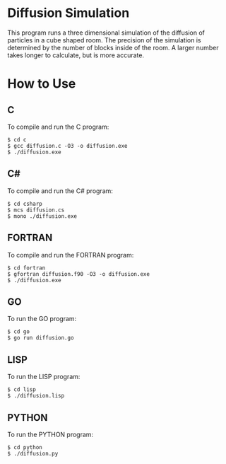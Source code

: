 # Diffusion Simulation

This program runs a three dimensional simulation of the diffusion of particles in a cube shaped room. The precision of the simulation is determined by the number of blocks inside of the room. A larger number takes longer to calculate, but is more accurate. 

# How to Use

## C
To compile and run the C program:
```
$ cd c
$ gcc diffusion.c -O3 -o diffusion.exe
$ ./diffusion.exe
```
## C#
To compile and run the C# program:
```
$ cd csharp
$ mcs diffusion.cs
$ mono ./diffusion.exe
```

## FORTRAN
To compile and run the FORTRAN program:
```
$ cd fortran
$ gfortran diffusion.f90 -O3 -o diffusion.exe
$ ./diffusion.exe
```

## GO
To run the GO program:
```
$ cd go
$ go run diffusion.go
```

## LISP
To run the LISP program:
```
$ cd lisp
$ ./diffusion.lisp
```

## PYTHON
To run the PYTHON program:
```
$ cd python
$ ./diffusion.py
```
